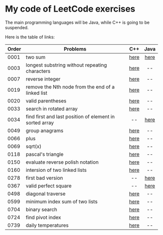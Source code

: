 # My code of LeetCode exercises

The main programming languages will be Java, while C++ is going to be suspended.

Here is the table of links:

| Order | Problems                                                                  | C++ | Java |
| ----- | --------------------------------------------------------------------------|:---:|:----:|
| 0001  | two sum                                                                   | [here](./C\&C++/0001_two_sum.cpp) | [here](./Java/0001_two_sum.java) |
| 0003  | longest substring without repeating characters                            | [here](./C\&C++/0003_longest_substring_without_repeating_characters.cpp) | -- |
| 0007  | reverse integer                                                           | [here](./C\&C++/0007_reverse_integer.cpp) | -- |
| 0019	| remove the Nth node from the end of a linked list                         | [here](./C\&C++/0019_remove_nth_node_from_end_of_ll.cpp)| -- |
| 0020	| valid parentheses                                                         | [here](./C\&C++/0020_valid_parentheses.cpp)| -- |
| 0033  | search in rotated array                                                   | [here](./C\&C++/0033_search_in_rotated_array.cpp) | -- |
| 0034  | find first and last position of element in sorted array                   | -- | [here](./Java/0034_find_first_and_last_position_of_element_in_sorted_array.java) |
| 0049  | group anagrams                                                            | [here](./C\&C++/0049_group_anagrams.cpp) | -- |
| 0066  | plus                                                                      | [here](./C\&C++/0066_plus_one.cpp) | -- |
| 0069  | sqrt(x)                                                                   | [here](./C\&C++/0069_sqrt_of_x.cpp) | -- |
| 0118  | pascal's triangle                                                         | [here](./C\&C++/0118_pascals_triangle.cpp) | -- |
| 0150  | evaluate reverse polish notation                                          | [here](./C\&C++/0150_evaluate_reverse_polish_notation.cpp) | -- |
| 0160  | intersion of two linked lists	                                            | [here](./C\&C++/0160_intersection_of_two_linked_lists.cpp) | -- |
| 0278  | first bad version                                                         | -- | [here](./Java/0278_first_bad_version.java) |
| 0367  | valid perfect square                                                      | -- | [here](./Java/0367_valid_perfect_square.java) |
| 0498  | diagonal traverse                                                         | [here](./C\&C++/0498_diagonal_traverse.cpp) | -- |
| 0599  | minimum index sum of two lists                                            | [here](./C\&C++/0599_minimum_index_sum_of_two_lists.cpp) | -- |
| 0704  | binary search                                                             | [here](./C\&C++/0704_binary_search.cpp) | -- |
| 0724  | find pivot index                                                          | [here](./C\&C++/0724_find_pivot_index.cpp) | -- |
| 0739  | daily temperatures                                                        | [here](./C\&C++/0739_daily_temperatures.cpp) | -- |


